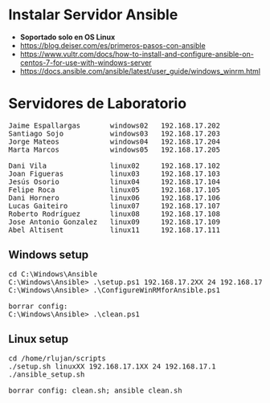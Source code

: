 # Instalar Servidor Ansible
* **Soportado solo en OS Linux**
* https://blog.deiser.com/es/primeros-pasos-con-ansible
* https://www.vultr.com/docs/how-to-install-and-configure-ansible-on-centos-7-for-use-with-windows-server
* https://docs.ansible.com/ansible/latest/user_guide/windows_winrm.html

# Servidores de Laboratorio
<pre>
Jaime Espallargas       windows02   192.168.17.202
Santiago Sojo           windows03   192.168.17.203
Jorge Mateos            windows04   192.168.17.204
Marta Marcos            windows05   192.168.17.205

Dani Vila               linux02     192.168.17.102
Joan Figueras           linux03     192.168.17.103
Jesús Osorio            linux04     192.168.17.104
Felipe Roca             linux05     192.168.17.105
Dani Hornero            linux06     192.168.17.106
Lucas Gaiteiro          linux07     192.168.17.107
Roberto Rodríguez       linux08     192.168.17.108
Jose Antonio Gonzalez   linux09     192.168.17.109
Abel Altisent           linux11     192.168.17.111
</pre>

## Windows setup
<pre>
cd C:\Windows\Ansible
C:\Windows\Ansible> .\setup.ps1 192.168.17.2XX 24 192.168.17.1
C:\Windows\Ansible> .\ConfigureWinRMforAnsible.ps1

borrar config:
C:\Windows\Ansible> .\clean.ps1
</pre>

## Linux setup
<pre>
cd /home/rlujan/scripts
./setup.sh linuxXX 192.168.17.1XX 24 192.168.17.1
./ansible_setup.sh

borrar config: clean.sh; ansible_clean.sh
</pre>
